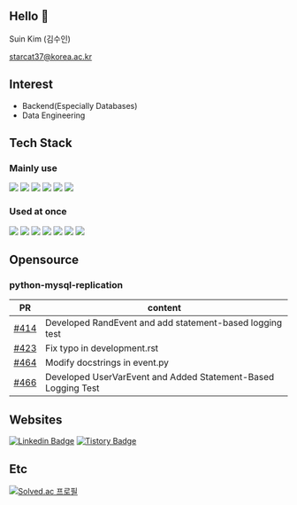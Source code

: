 ## Hello 👋
Suin Kim (김수인)

starcat37@korea.ac.kr

## Interest
- Backend(Especially Databases)
- Data Engineering

## Tech Stack
### Mainly use
<img src="https://img.shields.io/badge/python-3776AB?style=for-the-badge&logo=python&logoColor=white"> <img src="https://img.shields.io/badge/mysql-4479A1?style=for-the-badge&logo=mysql&logoColor=white"> <img src="https://img.shields.io/badge/node.js-339933?style=for-the-badge&logo=Node.js&logoColor=white"> <img src="https://img.shields.io/badge/Express-000000?style=for-the-badge&logo=Express&logoColor=white"> <img src="https://img.shields.io/badge/git-F05032?style=for-the-badge&logo=git&logoColor=white"> <img src="https://img.shields.io/badge/github-181717?style=for-the-badge&logo=github&logoColor=white">

### Used at once
<img src="https://img.shields.io/badge/jupyter-F37626?style=for-the-badge&logo=Jupyter&logoColor=white"> <img src="https://img.shields.io/badge/redis-%23DD0031.svg?style=for-the-badge&logo=redis&logoColor=white"> <img src="https://img.shields.io/badge/mariaDB-003545?style=for-the-badge&logo=mariaDB&logoColor=white"> <img src="https://img.shields.io/badge/AWS-%23FF9900.svg?style=for-the-badge&logo=amazon-aws&logoColor=white"> <img src="https://img.shields.io/badge/c-%2300599C.svg?style=for-the-badge&logo=c&logoColor=white"> <img src="https://img.shields.io/badge/r-%23276DC3.svg?style=for-the-badge&logo=r&logoColor=white"> <img src="https://img.shields.io/badge/github%20actions-%232671E5.svg?style=for-the-badge&logo=githubactions&logoColor=white">

## Opensource
### python-mysql-replication
|PR|content|
|------|---|
|[#414](https://github.com/julien-duponchelle/python-mysql-replication/commit/986bf5cbfde3827f6050ff70c579d4fadf05bbe2)|Developed RandEvent and add statement-based logging test|
|[#423](https://github.com/julien-duponchelle/python-mysql-replication/commit/598b3053f507eba75b46cff78fcdf9f9378d5240)|Fix typo in development.rst|
|[#464](https://github.com/julien-duponchelle/python-mysql-replication/commit/edd4ff664d387f1295eb6813d308ec49eb65875d)|Modify docstrings in event.py|
|[#466](https://github.com/julien-duponchelle/python-mysql-replication/commit/73e2eeb7ac2a9e9cfce722a096655f95be752381)|Developed UserVarEvent and Added Statement-Based Logging Test|

## Websites
[![Linkedin Badge](https://img.shields.io/badge/-LinkedIn-blue?style=flat-square&logo=Linkedin&logoColor=white&link=https://www.linkedin.com/in/starcat37/)](https://www.linkedin.com/in/starcat37/)
[![Tistory Badge](https://github-readme-tistory-card.vercel.app/api/badge?name=Tistory)](https://starcat37.tistory.com/)

## Etc
[![Solved.ac
프로필](http://mazassumnida.wtf/api/v2/generate_badge?boj=starcat37)](https://solved.ac/starcat37)
